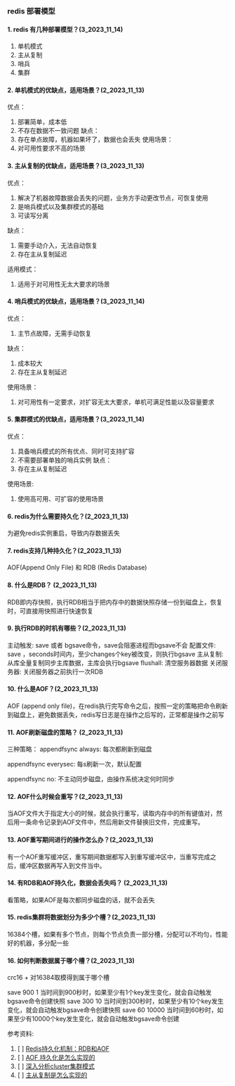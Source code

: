 ### redis 部署模型

#### 1. redis 有几种部署模型？(3_2023_11_14)
1. 单机模式
2. 主从复制
3. 哨兵
4. 集群

#### 2. 单机模式的优缺点，适用场景？(2_2023_11_13)
优点：
1. 部署简单，成本低
2. 不存在数据不一致问题
缺点：
1. 存在单点故障，机器如果坏了，数据也会丢失
使用场景：
1. 对可用性要求不高的场景


#### 3. 主从复制的优缺点，适用场景？(3_2023_11_13)
优点：
1. 解决了机器故障数据会丢失的问题，业务方手动更改节点，可恢复使用
2. 是哨兵模式以及集群模式的基础
3. 可读写分离

缺点：
1. 需要手动介入，无法自动恢复
2. 存在主从复制延迟

适用模式：
1. 适用于对可用性无太大要求的场景

#### 4. 哨兵模式的优缺点，适用场景？(3_2023_11_14)
优点：
1. 主节点故障，无需手动恢复

缺点：
1. 成本较大
2. 存在主从复制延迟

使用场景：
1. 对可用性有一定要求，对扩容无太大要求，单机可满足性能以及容量要求

#### 5. 集群模式的优缺点，适用场景？(3_2023_11_14)
优点：
1. 具备哨兵模式的所有优点、同时可支持扩容
2. 不需要部署单独的哨兵实例
缺点：
1. 存在主从复制延迟

使用场景:
1. 使用高可用、可扩容的使用场景

#### 6. redis为什么需要持久化？(2_2023_11_13)
为避免redis实例重启，导致内存数据丢失

#### 7. redis支持几种持久化？(2_2023_11_13)
AOF(Append Only File) 和 RDB (Redis Database)

#### 8. 什么是RDB？ (2_2023_11_13)
RDB即内存快照，执行RDB相当于把内存中的数据快照存储一份到磁盘上，恢复时，可直接用快照进行快速恢复

#### 9. 执行RDB的时机有哪些？(2_2023_11_13)
主动触发: save 或者 bgsave命令，save会阻塞进程而bgsave不会
配置文件: save <seconds> <changes>，seconds时间内，至少changes个key被改变，则执行bgsave
主从复制: 从库全量复制同步主库数据，主库会执行bgsave
flushall: 清空服务器数据
关闭服务器: 关闭服务器之前执行一次RDB

#### 10. 什么是AOF？(2_2023_11_13)
AOF (append only file)，在redis执行完写命令之后，按照一定的策略把命令刷新到磁盘上，避免数据丢失，redis写日志是在操作之后写的，正常都是操作之前写


#### 11. AOF刷新磁盘的策略？ (2_2023_11_13)
三种策略：
appendfsync always: 每次都刷新到磁盘

appendfsync everysec: 每s刷新一次，默认配置

appendfsync no: 不主动同步磁盘，由操作系统决定何时同步

#### 12. AOF什么时候会重写？(2_2023_11_13)
当AOF文件大于指定大小的时候，就会执行重写，读取内存中的所有键值对，然后用一条命令记录到AOF文件中，然后用新文件替换旧文件，完成重写。

#### 13. AOF重写期间进行的操作怎么办？(2_2023_11_13)
有一个AOF重写缓冲区，重写期间数据都写入到重写缓冲区中，当重写完成之后，缓冲区数据再写入到文件当中。

#### 14. 有RDB和AOF持久化，数据会丢失吗？ (2_2023_11_13)
看策略，如果AOF是每次都同步磁盘的话，就不会丢失


#### 15. redis集群将数据划分为多少个槽？(2_2023_11_13)
16384个槽，如果有多个节点，则每个节点负责一部分槽，分配可以不均匀，性能好的机器，多分配一些


#### 16. 如何判断数据属于哪个槽？(2_2023_11_13)
crc16 + 对16384取模得到属于哪个槽


save 900 1  当时间到900秒时，如果至少有1个key发生变化，就会自动触发bgsave命令创建快照
save 300 10  当时间到300秒时，如果至少有10个key发生变化，就会自动触发bgsave命令创建快照
save 60 10000    当时间到60秒时，如果至少有10000个key发生变化，就会自动触发bgsave命令创建



参考资料:
1. [ ] [Redis持久化机制：RDB和AOF](https://juejin.cn/post/6844903939339452430)
2. [ ] [AOF 持久化是怎么实现的](https://www.xiaolincoding.com/redis/storage/aof.html#%E6%80%BB%E7%BB%93)
3. [ ] [深入分析cluster集群模式](https://www.cnblogs.com/wzh2010/p/15886799.html)
4. [ ] [主从复制是怎么实现的](https://www.xiaolincoding.com/redis/cluster/master_slave_replication.html#%E7%AC%AC%E4%B8%80%E6%AC%A1%E5%90%8C%E6%AD%A5)
